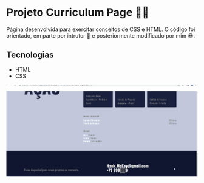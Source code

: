 # Projeto Curriculum Page 📄📄

Página desenvolvida para exercitar conceitos de CSS e HTML. O código foi orientado, em parte por intrutor 🙏 e posteriormente modificado por mim 😎.

## Tecnologias

- HTML
- CSS

<img src="tela.gif" alt="Gif de uma página curriculum">
